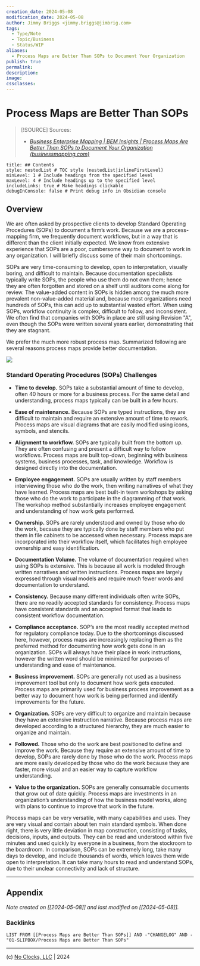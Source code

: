 ```yaml
---
creation_date: 2024-05-08
modification_date: 2024-05-08
author: Jimmy Briggs <jimmy.briggs@jimbrig.com>
tags:
  - Type/Note
  - Topic/Business
  - Status/WIP
aliases:
  - Process Maps are Better Than SOPs to Document Your Organization
publish: true
permalink:
description:
image:
cssclasses:
---
```



# Process Maps are Better Than SOPs

> [!SOURCE] Sources:
> - *[Business Enterprise Mapping | BEM Insights | Process Maps Are Better Than SOPs to Document Your Organization (businessmapping.com)](https://businessmapping.com/bl75-process-maps-are-better-than-SOPs-to-document-your-organization.php)*

```table-of-contents
title: ## Contents 
style: nestedList # TOC style (nestedList|inlineFirstLevel)
minLevel: 1 # Include headings from the specified level
maxLevel: 4 # Include headings up to the specified level
includeLinks: true # Make headings clickable
debugInConsole: false # Print debug info in Obsidian console
```

## Overview

We are often asked by prospective clients to develop Standard Operating Procedures (SOPs) to document a firm’s work. Because we are a process-mapping firm, we frequently document workflows, but in a way that is different than the client initially expected. We know from extensive experience that SOPs are a poor, cumbersome way to document to work in any organization. I will briefly discuss some of their main shortcomings.

SOPs are very time-consuming to develop, open to interpretation, visually boring, and difficult to maintain. Because documentation specialists typically write SOPs, the people who use them do not own them; hence they are often forgotten and stored on a shelf until auditors come along for review. The value-added content in SOPs is hidden among the much more prevalent non-value-added material and, because most organizations need hundreds of SOPs, this can add up to substantial wasted effort. When using SOPs, workflow continuity is complex, difficult to follow, and inconsistent. We often find that companies with SOPs in place are still using Revision "A", even though the SOPs were written several years earlier, demonstrating that they are stagnant.

We prefer the much more robust process map. Summarized following are several reasons process maps provide better documentation.

![](https://i.imgur.com/tbguyT5.png)


### Standard Operating Procedures (SOPs) Challenges

- **Time to develop.** SOPs take a substantial amount of time to develop, often 40 hours or more for a business process. For the same detail and understanding, process maps typically can be built in a few hours.

- **Ease of maintenance.** Because SOPs are typed instructions, they are difficult to maintain and require an extensive amount of time to rework. Process maps are visual diagrams that are easily modified using icons, symbols, and stencils.

- **Alignment to workflow.** SOPs are typically built from the bottom up. They are often confusing and present a difficult way to follow workflows. Process maps are built top-down, beginning with business systems, business processes, task, and knowledge. Workflow is designed directly into the documentation.

- **Employee engagement.** SOPs are usually written by staff members interviewing those who do the work, then writing narratives of what they have learned. Process maps are best built-in team workshops by asking those who do the work to participate in the diagramming of that work. The workshop method substantially increases employee engagement and understanding of how work gets performed.

- **Ownership.** SOPs are rarely understood and owned by those who do the work, because they are typically done by staff members who put them in file cabinets to be accessed when necessary. Process maps are incorporated into their workflow itself, which facilitates high employee ownership and easy identification.

- **Documentation Volume.** The volume of documentation required when using SOPs is extensive. This is because all work is modeled through written narratives and written instructions. Process maps are largely expressed through visual models and require much fewer words and documentation to understand.

- **Consistency.** Because many different individuals often write SOPs, there are no readily accepted standards for consistency. Process maps have consistent standards and an accepted format that leads to consistent workflow documentation.

- **Compliance acceptance.** SOP’s are the most readily accepted method for regulatory compliance today. Due to the shortcomings discussed here, however, process maps are increasingly replacing them as the preferred method for documenting how work gets done in an organization. SOPs will always have their place in work instructions, however the written word should be minimized for purposes of understanding and ease of maintenance.

- **Business improvement.** SOPs are generally not used as a business improvement tool but only to document how work gets executed. Process maps are primarily used for business process improvement as a better way to document how work is being performed and identify improvements for the future.

- **Organization.** SOPs are very difficult to organize and maintain because they have an extensive instruction narrative. Because process maps are developed according to a structured hierarchy, they are much easier to organize and maintain.

- **Followed.** Those who do the work are best positioned to define and improve the work. Because they require an extensive amount of time to develop, SOPs are rarely done by those who do the work. Process maps are more easily developed by those who do the work because they are faster, more visual and an easier way to capture workflow understanding.

- **Value to the organization.** SOPs are generally consumable documents that grow out of date quickly. Process maps are investments in an organization’s understanding of how the business model works, along with plans to continue to improve that work in the future.

Process maps can be very versatile, with many capabilities and uses. They are very visual and contain about ten main standard symbols. When done right, there is very little deviation in map construction, consisting of tasks, decisions, inputs, and outputs. They can be read and understood within five minutes and used quickly by everyone in a business, from the stockroom to the boardroom. In comparison, SOPs can be extremely long, take many days to develop, and include thousands of words, which leaves them wide open to interpretation. It can take many hours to read and understand SOPs, due to their unclear connectivity and lack of structure.

***

## Appendix

*Note created on [[2024-05-08]] and last modified on [[2024-05-08]].*

### Backlinks

```dataview
LIST FROM [[Process Maps are Better Than SOPs]] AND -"CHANGELOG" AND -"01-SLIPBOX/Process Maps are Better Than SOPs"
```

***

(c) [No Clocks, LLC](https://github.com/noclocks) | 2024